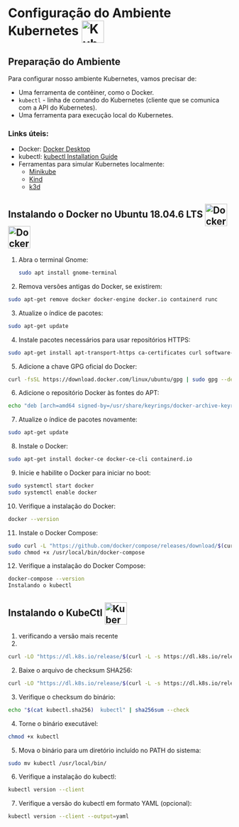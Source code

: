 # Configuração do Ambiente Kubernetes   <img align="center" alt="Kubernets" height="50" width="50" src="https://hermes.dio.me/articles/cover/d15641bf-9cee-493e-a5a4-f41ca0ffe7f7.png" />

## Preparação do Ambiente

Para configurar nosso ambiente Kubernetes, vamos precisar de:
- Uma ferramenta de contêiner, como o Docker.
- `kubectl` - linha de comando do Kubernetes (cliente que se comunica com a API do Kubernetes).
- Uma ferramenta para execução local do Kubernetes.

### Links úteis:
- Docker: [Docker Desktop](https://www.docker.com/products/docker-desktop/)
- kubectl: [kubectl Installation Guide](https://kubernetes.io/docs/tasks/tools/)
- Ferramentas para simular Kubernetes localmente:
  - [Minikube](https://minikube.sigs.k8s.io/docs/start/)
  - [Kind](https://kind.sigs.k8s.io/)
  - [k3d](https://k3d.io/)

## Instalando o Docker no Ubuntu 18.04.6 LTS  <img align="center" alt="Docker" height="50" width="50" src="https://logopng.com.br/logos/docker-27.png" /> <img align="center" alt="Docker" height="50" width="50" src="https://brandslogos.com/wp-content/uploads/images/large/ubuntu-logo.png" />

1. Abra o terminal Gnome:
   ```bash
   sudo apt install gnome-terminal
2. Remova versões antigas do Docker, se existirem:

```bash
sudo apt-get remove docker docker-engine docker.io containerd runc
```
3. Atualize o índice de pacotes:

```bash
sudo apt-get update
```
4. Instale pacotes necessários para usar repositórios HTTPS:
 
```bash
sudo apt-get install apt-transport-https ca-certificates curl software-properties-common
```
5. Adicione a chave GPG oficial do Docker:

```bash
curl -fsSL https://download.docker.com/linux/ubuntu/gpg | sudo gpg --dearmor -o /usr/share/keyrings/docker-archive-keyring.gpg
```
6. Adicione o repositório Docker às fontes do APT:

```bash
echo "deb [arch=amd64 signed-by=/usr/share/keyrings/docker-archive-keyring.gpg] https://download.docker.com/linux/ubuntu $(lsb_release -cs) stable" | sudo tee /etc/apt/sources.list.d/docker.list > /dev/null
```
7. Atualize o índice de pacotes novamente:

```bash
sudo apt-get update
```
8. Instale o Docker:

```bash
sudo apt-get install docker-ce docker-ce-cli containerd.io
```
9. Inicie e habilite o Docker para iniciar no boot:

```bash
sudo systemctl start docker
sudo systemctl enable docker
```
10. Verifique a instalação do Docker:

```bash
docker --version
```
11. Instale o Docker Compose:

```bash
sudo curl -L "https://github.com/docker/compose/releases/download/$(curl -s https://api.github.com/repos/docker/compose/releases/latest | grep -oP '"tag_name": "\K(.*)(?=")')/docker-compose-$(uname -s)-$(uname -m)" -o /usr/local/bin/docker-compose
sudo chmod +x /usr/local/bin/docker-compose
```
12. Verifique a instalação do Docker Compose:

```bash
docker-compose --version
Instalando o kubectl
```
## Instalando o KubeCtl <img align="center" alt="Kubernets" height="50" width="50" src="https://hermes.dio.me/articles/cover/d15641bf-9cee-493e-a5a4-f41ca0ffe7f7.png" />

1. verificando a versão mais recente
2. 
```bash
curl -LO "https://dl.k8s.io/release/$(curl -L -s https://dl.k8s.io/release/stable.txt)/bin/linux/amd64/kubectl"
```
2. Baixe o arquivo de checksum SHA256:

```bash
curl -LO "https://dl.k8s.io/release/$(curl -L -s https://dl.k8s.io/release/stable.txt)/bin/linux/amd64/kubectl.sha256"
```
3. Verifique o checksum do binário:

```bash
echo "$(cat kubectl.sha256)  kubectl" | sha256sum --check
```
4. Torne o binário executável:

```bash
chmod +x kubectl
```
5. Mova o binário para um diretório incluído no PATH do sistema:

```bash
sudo mv kubectl /usr/local/bin/
```
6. Verifique a instalação do kubectl:

```bash
kubectl version --client
```
7. Verifique a versão do kubectl em formato YAML (opcional):

```bash
kubectl version --client --output=yaml
```
